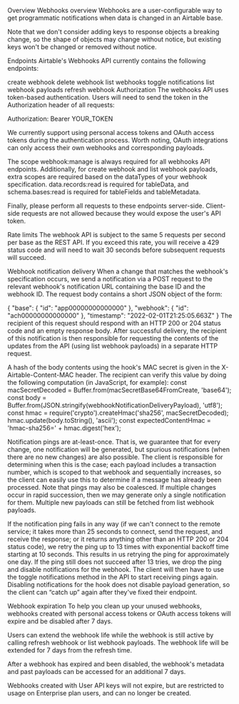 Overview
Webhooks overview
Webhooks are a user-configurable way to get programmatic notifications when data is changed in an Airtable base.

Note that we don't consider adding keys to response objects a breaking change, so the shape of objects may change without notice, but existing keys won't be changed or removed without notice.

Endpoints
Airtable's Webhooks API currently contains the following endpoints:

create webhook
delete webhook
list webhooks
toggle notifications
list webhook payloads
refresh webhook
Authorization
The webhooks API uses token-based authentication. Users will need to send the token in the Authorization header of all requests:

Authorization: Bearer YOUR_TOKEN

We currently support using personal access tokens and OAuth access tokens during the authentication process. Worth noting, OAuth integrations can only access their own webhooks and corresponding payloads.

The scope webhook:manage is always required for all webhooks API endpoints. Additionally, for create webhook and list webhook payloads, extra scopes are required based on the dataTypes of your webhook specification. data.records:read is required for tableData, and schema.bases:read is required for tableFields and tableMetadata.

Finally, please perform all requests to these endpoints server-side. Client-side requests are not allowed because they would expose the user's API token.

Rate limits
The webhook API is subject to the same 5 requests per second per base as the REST API. If you exceed this rate, you will receive a 429 status code and will need to wait 30 seconds before subsequent requests will succeed.

Webhook notification delivery
When a change that matches the webhook's specification occurs, we send a notification via a POST request to the relevant webhook's notification URL containing the base ID and the webhook ID. The request body contains a short JSON object of the form:

{
  "base": {
    "id": "app00000000000000"
  },
  "webhook": {
    "id": "ach00000000000000"
  },
  "timestamp": "2022-02-01T21:25:05.663Z"
}
The recipient of this request should respond with an HTTP 200 or 204 status code and an empty response body. After successful delivery, the recipient of this notification is then responsible for requesting the contents of the updates from the API (using list webhook payloads) in a separate HTTP request.

A hash of the body contents using the hook's MAC secret is given in the X-Airtable-Content-MAC header. The recipient can verify this value by doing the following computation (in JavaScript, for example):
const macSecretDecoded = Buffer.from(macSecretBase64FromCreate, 'base64');
const body = Buffer.from(JSON.stringify(webhookNotificationDeliveryPayload), 'utf8');
const hmac = require('crypto').createHmac('sha256', macSecretDecoded);
hmac.update(body.toString(), 'ascii');
const expectedContentHmac = 'hmac-sha256=' + hmac.digest('hex');

Notification pings are at-least-once. That is, we guarantee that for every change, one notification will be generated, but spurious notifications (when there are no new changes) are also possible. The client is responsible for determining when this is the case; each payload includes a transaction number, which is scoped to that webhook and sequentially increases, so the client can easily use this to determine if a message has already been processed. Note that pings may also be coalesced. If multiple changes occur in rapid succession, then we may generate only a single notification for them. Multiple new payloads can still be fetched from list webhook payloads.

If the notification ping fails in any way (if we can't connect to the remote service; it takes more than 25 seconds to connect, send the request, and receive the response; or it returns anything other than an HTTP 200 or 204 status code), we retry the ping up to 13 times with exponential backoff time starting at 10 seconds. This results in us retrying the ping for approximately one day. If the ping still does not succeed after 13 tries, we drop the ping and disable notifications for the webhook. The client will then have to use the toggle notifications method in the API to start receiving pings again. Disabling notifications for the hook does not disable payload generation, so the client can “catch up” again after they've fixed their endpoint.

Webhook expiration
To help you clean up your unused webhooks, webhooks created with personal access tokens or OAuth access tokens will expire and be disabled after 7 days.

Users can extend the webhook life while the webhook is still active by calling refresh webhook or list webhook payloads. The webhook life will be extended for 7 days from the refresh time.

After a webhook has expired and been disabled, the webhook's metadata and past payloads can be accessed for an additional 7 days.

Webhooks created with User API keys will not expire, but are restricted to usage on Enterprise plan users, and can no longer be created.